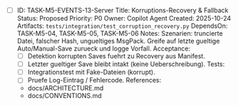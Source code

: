 - [ ] ID: TASK-M5-EVENTS-13-Server
  Title: Korruptions-Recovery & Fallback
  Status: Proposed
  Priority: P0
  Owner: Copilot Agent
  Created: 2025-10-24
  Artifacts: `tests/integration/test_corruption_recovery.py`
  DependsOn: TASK-M5-04, TASK-M5-05, TASK-M5-06
  Notes:
  Szenarien: truncierte Datei, falscher Hash, ungueltiges MsgPack. Greife auf letzte gueltige Auto/Manual-Save zurueck und logge Vorfall.
  Acceptance:
  - [ ] Detektion korrupten Saves fuehrt zu Recovery aus Manifest.
  - [ ] Letzter gueltiger Save bleibt intakt (keine Ueberschreibung).
  Tests:
  - [ ] Integrationstest mit Fake-Dateien (korrupt).
  - [ ] Pruefe Log-Eintrag / Fehlercode.
  References:
  - docs/ARCHITECTURE.md
  - docs/CONVENTIONS.md
